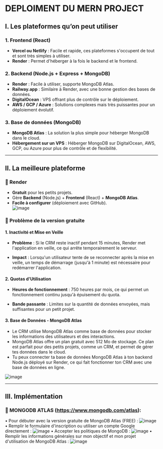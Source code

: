 # DEPLOIMENT DU MERN PROJECT

## I. Les plateformes qu’on peut utiliser

### 1. Frontend (React)
- **Vercel ou Netlify** : Facile et rapide, ces plateformes s'occupent de tout et sont très simples à utiliser.
- **Render** : Permet d'héberger à la fois le backend et le frontend.

### 2. Backend (Node.js + Express + MongoDB)
- **Render** : Facile à utiliser, supporte MongoDB Atlas.
- **Railway.app** : Similaire à Render, avec une bonne gestion des bases de données.
- **DigitalOcean** : VPS offrant plus de contrôle sur le déploiement.
- **AWS / GCP / Azure** : Solutions complexes mais très puissantes pour un déploiement évolutif.

### 3. Base de données (MongoDB)
- **MongoDB Atlas** : La solution la plus simple pour héberger MongoDB dans le cloud.
- **Hébergement sur un VPS** : Héberger MongoDB sur DigitalOcean, AWS, GCP, ou Azure pour plus de contrôle et de flexibilité.

---

## II. La meilleure plateforme

### 🚀 Render  
-  **Gratuit** pour les petits projets.  
-  Gère **Backend** (Node.js) + **Frontend** (React) + **MongoDB Atlas**.  
-  **Facile à configurer** (déploiement avec GitHub).  
![image](https://github.com/user-attachments/assets/fd01dc04-47c3-49f0-b850-e29cf37fd661)
### 🚀 Problème de la version gratuite 

#### 1. Inactivité et Mise en Veille

- **Problème** : Si le CRM reste inactif pendant 15 minutes, Render met l'application en veille, ce qui arrête temporairement le serveur.

- **Impact** : Lorsqu'un utilisateur tente de se reconnecter après la mise en veille, un temps de démarrage (jusqu'à 1 minute) est nécessaire pour redémarrer l'application.

#### 2. Quotas d'Utilisation

- **Heures de fonctionnement** : 750 heures par mois, ce qui permet un fonctionnement continu jusqu'à épuisement du quota.

- **Bande passante** : Limites sur la quantité de données envoyées, mais suffisantes pour un petit projet.

#### 3. Base de Données - MongoDB Atlas

- Le CRM utilise MongoDB Atlas comme base de données pour stocker les informations des utilisateurs et des interactions.
- MongoDB Atlas offre un plan gratuit avec 512 Mo de stockage. Ce plan est parfait pour des petits projets, comme un CRM, et permet de gérer tes données dans le cloud.
- Tu peux connecter ta base de données MongoDB Atlas à ton backend Node.js déployé sur Render, ce qui fait fonctionner ton CRM avec une base de données en ligne.

![image](https://github.com/user-attachments/assets/e925500a-0219-490f-8805-3bec88f6f654)

---

## III. Implémentation

### 🚀 MONGODB ATLAS (https://www.mongodb.com/atlas):
•	Pour débuter avec la version gratuite de MongoDB Atlas (FREE) :
![image](https://github.com/user-attachments/assets/dac1e9f7-d79d-4274-a434-aafa64d6b86c)
•	Remplir le formulaire d'inscription ou utiliser un compte Google directement :
![image](https://github.com/user-attachments/assets/028fd44a-6481-4d21-8454-8a2c0866c71a)
•	Accepter les politiques de MongoDB :
![image](https://github.com/user-attachments/assets/eca09e05-86d5-4d97-8873-1d55de62fc0e)
•	Remplir les informations générales sur mon objectif et mon projet d'utilisation de MongoDB Atlas :
![image](https://github.com/user-attachments/assets/0ca22e26-4539-4987-8f23-7a6571b2db24)

